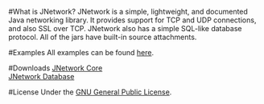 #What is JNetwork?
JNetwork is a simple, lightweight, and documented Java networking library. It provides support for TCP and UDP connections, and also SSL 
over TCP. JNetwork also has a simple SQL-like database protocol. All of the jars have built-in source attachments.

#Examples
All examples can be found [here](src/example).

#Downloads
[JNetwork Core](libs/jnetwork-core.jar)<br>
[JNetwork Database](libs/jnetwork-database.jar)<br>

#License
Under the [GNU General Public License](LICENSE.md). 
